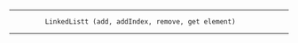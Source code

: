 ---------------------------------------------------------------------
             LinkedListt (add, addIndex, remove, get element)
---------------------------------------------------------------------
